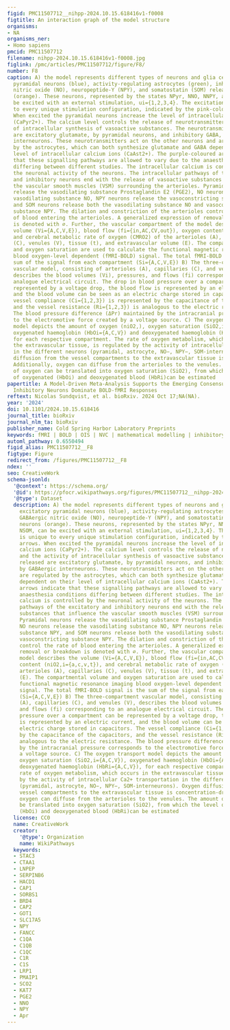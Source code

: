 ```yaml
---
figid: PMC11507712__nihpp-2024.10.15.618416v1-f0008
figtitle: An interaction graph of the model structure
organisms:
- NA
organisms_ner:
- Homo sapiens
pmcid: PMC11507712
filename: nihpp-2024.10.15.618416v1-f0008.jpg
figlink: /pmc/articles/PMC11507712/figure/F8/
number: F8
caption: A) the model represents different types of neurons and glia cells, excitatory
  pyramidal neurons (blue), activity-regulating astrocytes (green), inhibitory GABAergic
  nitric oxide (NO), neuropeptide-Y (NPY), and somatostatin (SOM) releasing neurons
  (orange). These neurons, represented by the states NPyr, NNO, NNPY, and NSOM, can
  be excited with an external stimulation, ui={1,2,3,4}. The excitation is unique
  to every unique stimulation configuration, indicated by the pink-coloured arrows.
  When excited the pyramidal neurons increase the level of intracellular calcium ions
  (CaPyr2+). The calcium level controls the release of neurotransmitters and the activity
  of intracellular synthesis of vasoactive substances. The neurotransmitters released
  are excitatory glutamate, by pyramidal neurons, and inhibitory GABA, by GABAergic
  interneurons. These neurotransmitters act on the other neurons and are regulated
  by the astrocytes, which can both synthesize glutamate and GABA dependent on their
  level of intracellular calcium ions (CaAst2+). The purple-coloured arrows indicate
  that these signalling pathways are allowed to vary due to the anaesthesia conditions
  differing between different studies. The intracellular calcium is controlled by
  the neuronal activity of the neurons. The intracellular pathways of the excitatory
  and inhibitory neurons end with the release of vasoactive substances that influence
  the vascular smooth muscles (VSM) surrounding the arterioles. Pyramidal neurons
  release the vasodilating substance Prostaglandin E2 (PGE2), NO neurons release the
  vasodilating substance NO, NPY neurons release the vasoconstricting substance NPY,
  and SOM neurons release both the vasodilating substance NO and vasoconstricting
  substance NPY. The dilation and constriction of the arterioles control the rate
  of blood entering the arterioles. A generalized expression of removal or breakdown
  is denoted with ∅. Further, the vascular compartment of the model describes the
  volume (Vi={A,C,V,E}), blood flow (fi={in,AC,CV,out}), oxygen content (niO2,i={a,c,v,t}),
  and cerebral metabolic rate of oxygen (CMRO2) of the arterioles (A), capillaries
  (C), venules (V), tissue (t), and extravascular volume (E). The compartmental volume
  and oxygen saturation are used to calculate the functional magnetic resonance imaging
  blood oxygen-level dependent (fMRI-BOLD) signal. The total fMRI-BOLD signal is the
  sum of the signal from each compartment (Si={A,C,V,E}) B) The three-compartment
  vascular model, consisting of arterioles (A), capillaries (C), and venules (V),
  describes the blood volumes (Vi), pressures, and flows (fi) corresponding to an
  analogue electrical circuit. The drop in blood pressure over a compartment can be
  represented by a voltage drop, the blood flow is represented by an electric current,
  and the blood volume can be seen as an electric charge stored in capacitors. The
  vessel compliance (Ci={1,2,3}) is represented by the capacitance of the capacitors,
  and the vessel resistance (Ri={1,2,3}) is analogous to the electric resistance.
  The blood pressure difference (ΔPr) maintained by the intracranial pressure corresponds
  to the electromotive force created by a voltage source. C) The oxygen transport
  model depicts the amount of oxygen (niO2,), oxygen saturation (SiO2,i={A,C,V}),
  oxygenated haemoglobin (HbOi={A,C,V}) and deoxygenated haemoglobin (HbRi={A,C,V}),
  for each respective compartment. The rate of oxygen metabolism, which occurs in
  the extravascular tissue, is regulated by the activity of intracellular Ca2+ transportation
  in the different neurons (pyramidal, astrocyte, NO−, NPY−, SOM-interneurons). Oxygen
  diffusion from the vessel compartments to the extravascular tissue is concentration-driven.
  Additionally, oxygen can diffuse from the arterioles to the venules. The amount
  of oxygen can be translated into oxygen saturation (SiO2), from which the level
  of oxygenated (HbOi) and deoxygenated blood (HbRi)can be estimated
papertitle: A Model-Driven Meta-Analysis Supports the Emerging Consensus View that
  Inhibitory Neurons Dominate BOLD-fMRI Responses
reftext: Nicolas Sundqvist, et al. bioRxiv. 2024 Oct 17;NA(NA).
year: '2024'
doi: 10.1101/2024.10.15.618416
journal_title: bioRxiv
journal_nlm_ta: bioRxiv
publisher_name: Cold Spring Harbor Laboratory Preprints
keywords: fMRI | BOLD | OIS | NVC | mathematical modelling | inhibitory neurons
automl_pathway: 0.6550494
figid_alias: PMC11507712__F8
figtype: Figure
redirect_from: /figures/PMC11507712__F8
ndex: ''
seo: CreativeWork
schema-jsonld:
  '@context': https://schema.org/
  '@id': https://pfocr.wikipathways.org/figures/PMC11507712__nihpp-2024.10.15.618416v1-f0008.html
  '@type': Dataset
  description: A) the model represents different types of neurons and glia cells,
    excitatory pyramidal neurons (blue), activity-regulating astrocytes (green), inhibitory
    GABAergic nitric oxide (NO), neuropeptide-Y (NPY), and somatostatin (SOM) releasing
    neurons (orange). These neurons, represented by the states NPyr, NNO, NNPY, and
    NSOM, can be excited with an external stimulation, ui={1,2,3,4}. The excitation
    is unique to every unique stimulation configuration, indicated by the pink-coloured
    arrows. When excited the pyramidal neurons increase the level of intracellular
    calcium ions (CaPyr2+). The calcium level controls the release of neurotransmitters
    and the activity of intracellular synthesis of vasoactive substances. The neurotransmitters
    released are excitatory glutamate, by pyramidal neurons, and inhibitory GABA,
    by GABAergic interneurons. These neurotransmitters act on the other neurons and
    are regulated by the astrocytes, which can both synthesize glutamate and GABA
    dependent on their level of intracellular calcium ions (CaAst2+). The purple-coloured
    arrows indicate that these signalling pathways are allowed to vary due to the
    anaesthesia conditions differing between different studies. The intracellular
    calcium is controlled by the neuronal activity of the neurons. The intracellular
    pathways of the excitatory and inhibitory neurons end with the release of vasoactive
    substances that influence the vascular smooth muscles (VSM) surrounding the arterioles.
    Pyramidal neurons release the vasodilating substance Prostaglandin E2 (PGE2),
    NO neurons release the vasodilating substance NO, NPY neurons release the vasoconstricting
    substance NPY, and SOM neurons release both the vasodilating substance NO and
    vasoconstricting substance NPY. The dilation and constriction of the arterioles
    control the rate of blood entering the arterioles. A generalized expression of
    removal or breakdown is denoted with ∅. Further, the vascular compartment of the
    model describes the volume (Vi={A,C,V,E}), blood flow (fi={in,AC,CV,out}), oxygen
    content (niO2,i={a,c,v,t}), and cerebral metabolic rate of oxygen (CMRO2) of the
    arterioles (A), capillaries (C), venules (V), tissue (t), and extravascular volume
    (E). The compartmental volume and oxygen saturation are used to calculate the
    functional magnetic resonance imaging blood oxygen-level dependent (fMRI-BOLD)
    signal. The total fMRI-BOLD signal is the sum of the signal from each compartment
    (Si={A,C,V,E}) B) The three-compartment vascular model, consisting of arterioles
    (A), capillaries (C), and venules (V), describes the blood volumes (Vi), pressures,
    and flows (fi) corresponding to an analogue electrical circuit. The drop in blood
    pressure over a compartment can be represented by a voltage drop, the blood flow
    is represented by an electric current, and the blood volume can be seen as an
    electric charge stored in capacitors. The vessel compliance (Ci={1,2,3}) is represented
    by the capacitance of the capacitors, and the vessel resistance (Ri={1,2,3}) is
    analogous to the electric resistance. The blood pressure difference (ΔPr) maintained
    by the intracranial pressure corresponds to the electromotive force created by
    a voltage source. C) The oxygen transport model depicts the amount of oxygen (niO2,),
    oxygen saturation (SiO2,i={A,C,V}), oxygenated haemoglobin (HbOi={A,C,V}) and
    deoxygenated haemoglobin (HbRi={A,C,V}), for each respective compartment. The
    rate of oxygen metabolism, which occurs in the extravascular tissue, is regulated
    by the activity of intracellular Ca2+ transportation in the different neurons
    (pyramidal, astrocyte, NO−, NPY−, SOM-interneurons). Oxygen diffusion from the
    vessel compartments to the extravascular tissue is concentration-driven. Additionally,
    oxygen can diffuse from the arterioles to the venules. The amount of oxygen can
    be translated into oxygen saturation (SiO2), from which the level of oxygenated
    (HbOi) and deoxygenated blood (HbRi)can be estimated
  license: CC0
  name: CreativeWork
  creator:
    '@type': Organization
    name: WikiPathways
  keywords:
  - STAC3
  - CTAA1
  - LNPEP
  - SERPINB6
  - HACD1
  - CAP1
  - SORBS1
  - BRD4
  - CAP2
  - GOT1
  - SLC17A5
  - NPY
  - FANCC
  - C1QA
  - C1QB
  - C1QC
  - C1R
  - C1S
  - LRP1
  - PMAIP1
  - SCO2
  - KAT7
  - PGE2
  - NNO
  - NPY
  - Apr
---
```

